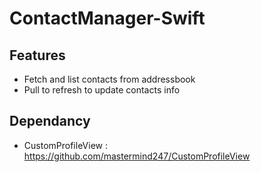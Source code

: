 # ContactManager-Swift

## Features
 
 - Fetch and list contacts from addressbook
 - Pull to refresh to update contacts info

## Dependancy  
 
 - CustomProfileView : https://github.com/mastermind247/CustomProfileView
